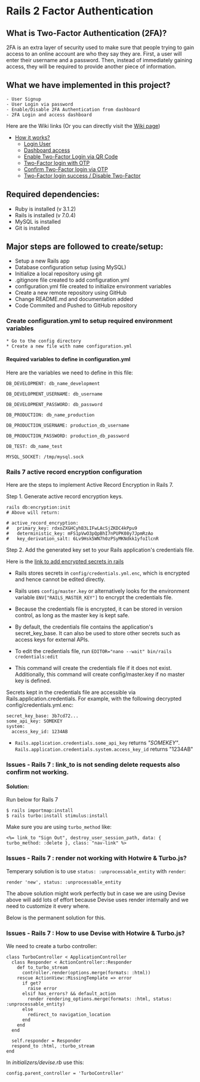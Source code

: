 # Rails 2 Factor Authentication

##  What is Two-Factor Authentication (2FA)?
2FA is an extra layer of security used to make sure that people trying to gain access to an online account are who they say they are. First, a user will enter their username and a password. Then, instead of immediately gaining access, they will be required to provide another piece of information.

## What we have implemented in this project?
	- User Signup
	- User Login via password
	- Enable/Disable 2FA Authentication from dashboard
	- 2FA Login and access dashboard
Here are the Wiki links (Or you can directly visit the [Wiki page](https://github.com/TecOrb-Developers/rails-2-factor-auth/wiki#welcome-to-the-rails-2-factor-auth-wiki))
- [How it works?](https://github.com/TecOrb-Developers/rails-2-factor-auth/wiki#how-it-works)
	- [Login User](https://github.com/TecOrb-Developers/rails-2-factor-auth/wiki#step-1-login-user)
	- [Dashboard access](https://github.com/TecOrb-Developers/rails-2-factor-auth/wiki#step-2-dashboard-access)
	- [Enable Two-Factor Login via QR Code](https://github.com/TecOrb-Developers/rails-2-factor-auth/wiki#step-3-enable-two-factor-login-via-qr-code)
	- [Two-Factor login with OTP](https://github.com/TecOrb-Developers/rails-2-factor-auth/wiki#step-4-two-factor-login-with-otp)
	- [Confirm Two-Factor login via OTP](https://github.com/TecOrb-Developers/rails-2-factor-auth/wiki#step-5-confirm-two-factor-login-via-otp)
	- [Two-Factor login success / Disable Two-Factor](https://github.com/TecOrb-Developers/rails-2-factor-auth/wiki#step-6-two-factor-login-success)

## Required dependencies: 
  * Ruby is installed (v 3.1.2)  
  * Rails is installed (v 7.0.4)  
  * MySQL is installed
  * Git is installed

## Major steps are followed to create/setup:
  * Setup a new Rails app
  * Database configuration setup (using MySQL)
  * Initialize a local repository using git
  * .gitignore file created to add configuration.yml
  * configuration.yml file created to initialize environment variables  
  * Create a new remote repository using GitHub  
  * Change README.md and documentation added
  * Code Commited and Pushed to GitHub repository

### Create configuration.yml to setup required environment variables
	* Go to the config directory
	* Create a new file with name configuration.yml

#### Required variables to define in configuration.yml
Here are the variables we need to define in this file:
```
DB_DEVELOPMENT: db_name_development

DB_DEVELOPMENT_USERNAME: db_username

DB_DEVELOPMENT_PASSWORD: db_password

DB_PRODUCTION: db_name_production

DB_PRODUCTION_USERNAME: production_db_username

DB_PRODUCTION_PASSWORD: production_db_password

DB_TEST: db_name_test

MYSQL_SOCKET: /tmp/mysql.sock
```

### Rails 7 active record encryption configuration 
Here are the steps to implement Active Record Encryption in Rails 7.

Step 1. Generate active record encryption keys.

``````
rails db:encryption:init
# Above will return:

# active_record_encryption:
#   primary_key: rdxoZXGHCyhB3LIFwLAcSjZKDC4kPpu9
#   deterministic_key: mFS1pVwO3pQpBhI7nPUPK08y7JpmRzAo
#   key_derivation_salt: 6Lv9Hsk5WN7h0zPSyMKNdkk1yfoIlcnR
``````

Step 2. Add the generated key set to your Rails application's credentials file.

Here is the [link to add encrypted secrets in rails](https://edgeguides.rubyonrails.org/security.html#custom-credentials)


- Rails stores secrets in `config/credentials.yml.enc`, which is encrypted and hence cannot be edited directly. 

- Rails uses `config/master.key` or alternatively looks for the environment variable `ENV["RAILS_MASTER_KEY"]` to encrypt the credentials file. 

- Because the credentials file is encrypted, it can be stored in version control, as long as the master key is kept safe.

- By default, the credentials file contains the application's secret_key_base. It can also be used to store other secrets such as access keys for external APIs.

- To edit the credentials file, run `EDITOR="nano --wait" bin/rails credentials:edit`

- This command will create the credentials file if it does not exist. Additionally, this command will create config/master.key if no master key is defined.

Secrets kept in the credentials file are accessible via Rails.application.credentials. For example, with the following decrypted config/credentials.yml.enc:

````
secret_key_base: 3b7cd72...
some_api_key: SOMEKEY
system:
  access_key_id: 1234AB
````

- `Rails.application.credentials.some_api_key` returns *"SOMEKEY"*. `Rails.application.credentials.system.access_key_id` returns "1234AB"

### Issues - Rails 7 : link_to is not sending delete requests also confirm not working.
#### Solution: 
Run below for Rails 7

    $ rails importmap:install 
    $ rails turbo:install stimulus:install
  
Make sure you are using `turbo_method` like:

    <%= link_to "Sign Out", destroy_user_session_path, data: { turbo_method: :delete }, class: "nav-link" %>

### Issues - Rails 7 : render not working with Hotwire & Turbo.js?

Temperary solution is to use `status: :unprocessable_entity` with `render`:
````
render 'new', status: :unprocessable_entity
````
The above solution might work perfectly but in case we are using Devise above will add lots of effort because Devise uses render internally and we need to customize it every where.

Below is the permanent solution for this.

### Issues - Rails 7 : How to use Devise with Hotwire & Turbo.js?

We need to create a turbo controller:
`````
class TurboController < ApplicationController
  class Responder < ActionController::Responder
    def to_turbo_stream
      controller.render(options.merge(formats: :html))
    rescue ActionView::MissingTemplate => error
      if get?
        raise error
      elsif has_errors? && default_action
        render rendering_options.merge(formats: :html, status: :unprocessable_entity)
      else
        redirect_to navigation_location
      end
    end
  end

  self.responder = Responder
  respond_to :html, :turbo_stream
end
`````

In *initializers/devise.rb* use this:
```
config.parent_controller = 'TurboController'
```




